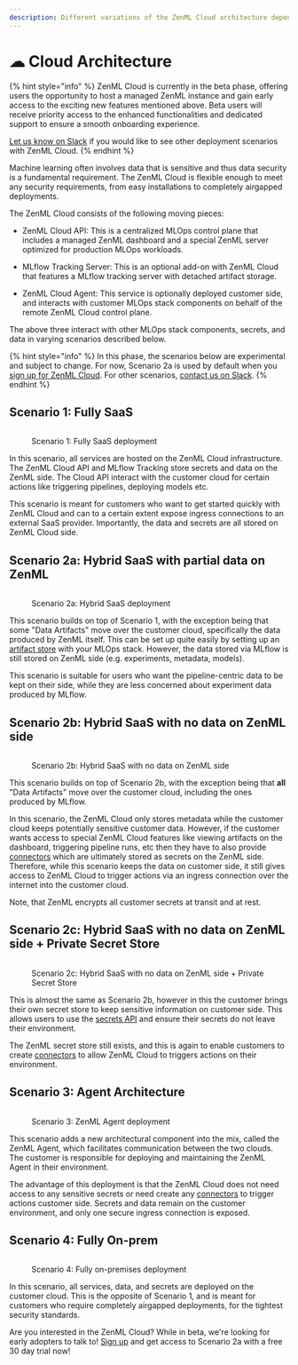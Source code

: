 ```yaml
---
description: Different variations of the ZenML Cloud architecture depending on your needs.
---
```


# ☁ Cloud Architecture

{% hint style="info" %}
ZenML Cloud is currently in the beta phase, offering users the opportunity to host a managed ZenML instance and gain early access to the exciting new features mentioned above. Beta users will receive priority access to the enhanced functionalities and dedicated support to ensure a smooth onboarding experience. 

[Let us know on Slack](https://zenml.io/slack) if you would like to see other deployment scenarios with ZenML Cloud.
{% endhint %}

Machine learning often involves data that is sensitive and thus data security is a fundamental requirement. The ZenML Cloud is flexible enough to meet any security requirements, from easy installations to completely airgapped deployments.

The ZenML Cloud consists of the following moving pieces:

* ZenML Cloud API: This is a centralized MLOps control plane that includes a managed ZenML dashboard and a special ZenML server optimized for production MLOps workloads.

* MLflow Tracking Server: This is an optional add-on with ZenML Cloud that features a MLflow tracking server with detached artifact storage.

* ZenML Cloud Agent: This service is optionally deployed customer side, and interacts with customer MLOps stack components on behalf of the remote ZenML Cloud control plane.

The above three interact with other MLOps stack components, secrets, and data in varying scenarios described below.

{% hint style="info" %}
In this phase, the scenarios below are experimental and subject to change. For now, Scenario 2a is used by default when you [sign up for ZenML Cloud](https://cloud.zenml.io). For other scenarios, [contact us on Slack](https://zenml.io/slack).
{% endhint %}

## Scenario 1: Fully SaaS

<div data-full-width="true">
<figure><img src="../../.gitbook/assets/cloud_architecture_scenario_1.png" alt=""><figcaption><p>Scenario 1: Fully SaaS deployment</p></figcaption></figure>
</div>

In this scenario, all services are hosted on the ZenML Cloud infrastructure. The ZenML Cloud API and MLflow Tracking store secrets and data on the ZenML side. The Cloud API interact with the customer cloud for certain actions like triggering pipelines, deploying models etc.

This scenario is meant for customers who want to get started quickly with ZenML Cloud and can to a certain extent expose ingress connections to an external SaaS provider. Importantly, the data and secrets are all stored on ZenML Cloud side.

## Scenario 2a: Hybrid SaaS with partial data on ZenML

<div data-full-width="true">
<figure><img src="../../.gitbook/assets/cloud_architecture_scenario_2a.png" alt=""><figcaption><p>Scenario 2a: Hybrid SaaS deployment</p></figcaption></figure>
</div>

This scenario builds on top of Scenario 1, with the exception being that some "Data Artifacts" move over the customer cloud, specifically the data produced by ZenML itself. This can be set up quite easily by setting up an [artifact store](../../stacks-and-components/component-guide/artifact-stores/) with your MLOps stack. However, the data stored via MLflow is still stored on ZenML side (e.g. experiments, metadata, models).

This scenario is suitable for users who want the pipeline-centric data to be kept on their side, while they are less concerned about experiment data produced by MLflow.

## Scenario 2b: Hybrid SaaS with no data on ZenML side

<div data-full-width="true">
<figure><img src="../../.gitbook/assets/cloud_architecture_scenario_2a.png" alt=""><figcaption><p>Scenario 2b: Hybrid SaaS with no data on ZenML side
</p></figcaption></figure>
</div>

This scenario builds on top of Scenario 2b, with the exception being that **all** "Data Artifacts" move over the customer cloud, including the ones produced by MLflow.

In this scenario, the ZenML Cloud only stores metadata while the customer cloud keeps potentially sensitive customer data. However, if the customer wants access to special ZenML Cloud features like viewing artifacts on the dashboard, triggering pipeline runs, etc then they have to also provide [connectors](../../stacks-and-components/auth-management/service-connectors-guide.md) which are ultimately stored as secrets on the ZenML side. Therefore, while this scenario keeps the data on customer side, it still gives access to ZenML Cloud to trigger actions via an ingress connection over the internet into the customer cloud.

Note, that ZenML encrypts all customer secrets at transit and at rest.

## Scenario 2c: Hybrid SaaS with no data on ZenML side + Private Secret Store

<div data-full-width="true">
<figure><img src="../../.gitbook/assets/cloud_architecture_scenario_2b.png" alt=""><figcaption><p>Scenario 2c: Hybrid SaaS with no data on ZenML side + Private Secret Store</p></figcaption></figure>
</div>

This is almost the same as Scenario 2b, however in this the customer brings their own secret store to keep sensitive information on customer side. This allows users to use the [secrets API](../../user-guide/advanced-guide/secret-management/) and ensure their secrets do not leave their environment.

The ZenML secret store still exists, and this is again to enable customers to create [connectors](../../stacks-and-components/auth-management/service-connectors-guide.md) to allow ZenML Cloud to triggers actions on their environment.

## Scenario 3: Agent Architecture

<div data-full-width="true">
<figure><img src="../../.gitbook/assets/cloud_architecture_scenario_3.png" alt=""><figcaption><p>Scenario 3: ZenML Agent deployment</p></figcaption></figure>
</div>

This scenario adds a new architectural component into the mix, called the ZenML Agent, which facilitates communication between the two clouds. The customer is responsible for deploying and maintaining the ZenML Agent in their environment.

The advantage of this deployment is that the ZenML Cloud does not need access to any sensitive secrets or need create any [connectors](../../stacks-and-components/auth-management/service-connectors-guide.md) to trigger actions customer side. Secrets and data remain on the customer environment, and only one secure ingress connection is exposed.

## Scenario 4: Fully On-prem

<div data-full-width="true">
<figure><img src="../../.gitbook/assets/cloud_architecture_scenario_4.png" alt=""><figcaption><p>Scenario 4: Fully on-premises deployment</p></figcaption></figure>
</div>

In this scenario, all services, data, and secrets are deployed on the customer cloud. This is the opposite of Scenario 1, and is meant for customers who require completely airgapped deployments, for the tightest security standards.

Are you interested in the ZenML Cloud? While in beta, we're looking for early adopters to talk to! [Sign up](https://cloud.zenml.io) and get access to Scenario 2a with a free 30 day trial now!